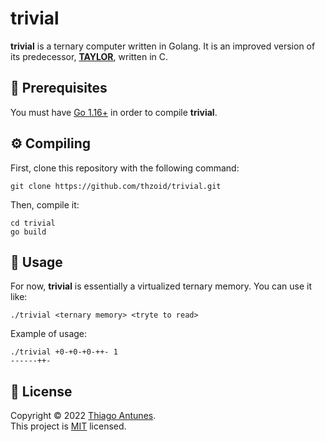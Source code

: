 # trivial

**trivial** is a ternary computer written in Golang. It is an improved version of its predecessor, [**TAYLOR**](https://github.com/ternary-club/taylor), written in C.

## 📃 Prerequisites

You must have [Go 1.16+](https://go.dev/doc/install) in order to compile **trivial**.

## ⚙️ Compiling

First, clone this repository with the following command:

```
git clone https://github.com/thzoid/trivial.git
```

Then, compile it:

```
cd trivial
go build
```

## 🚀 Usage

For now, **trivial** is essentially a virtualized ternary memory. You can use it like:

```
./trivial <ternary memory> <tryte to read>
```

Example of usage:

```
./trivial +0-+0-+0-++- 1
------++-
```

## 📝 License

Copyright © 2022 [Thiago Antunes](https://github.com/thzoid).<br />
This project is [MIT](https://github.com/kefranabg/readme-md-generator/blob/master/LICENSE) licensed.
